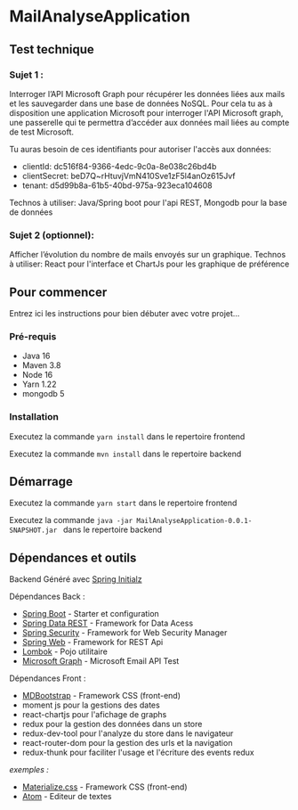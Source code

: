 # MailAnalyseApplication

## Test technique 

### Sujet 1 : 

Interroger l’API Microsoft Graph pour récupérer les données liées aux mails et les 
sauvegarder dans une base de données NoSQL. 
Pour cela tu as à disposition une application Microsoft pour interroger l'API Microsoft graph, 
une passerelle qui te permettra d’accéder aux données mail liées au compte de test 
Microsoft. 

Tu auras besoin de ces identifiants pour autoriser l'accès aux données: 

* clientId: dc516f84-9366-4edc-9c0a-8e038c26bd4b 
* clientSecret: beD7Q~rHtuvjVmN410Sve1zF5l4anOz615Jvf 
* tenant: d5d99b8a-61b5-40bd-975a-923eca104608 

Technos à utiliser: Java/Spring boot pour l'api REST, Mongodb pour la base de données 

### Sujet 2 (optionnel): 

Afficher l’évolution du nombre de mails envoyés sur un graphique. 
Technos à utiliser: React pour l'interface et ChartJs pour les graphique de préférence

## Pour commencer

Entrez ici les instructions pour bien débuter avec votre projet...

### Pré-requis

- Java 16
- Maven 3.8
- Node 16
- Yarn 1.22
- mongodb 5

### Installation

Executez la commande ``yarn install`` dans le repertoire frontend

Executez la commande ``mvn install`` dans le repertoire backend

## Démarrage


Executez la commande ``yarn start`` dans le repertoire frontend

Executez la commande ``java -jar MailAnalyseApplication-0.0.1-SNAPSHOT.jar `` dans le repertoire backend

## Dépendances et outils
Backend Généré avec [Spring Initialz](https://start.spring.io/) 

Dépendances Back :
* [Spring Boot](https://spring.io/projects/spring-boot) - Starter et configuration
* [Spring Data REST](https://spring.io/projects/spring-data) - Framework for Data Acess
* [Spring Security](https://spring.io/projects/spring-security) - Framework for Web Security Manager
* [Spring Web](https://mdbootstrap.com/docs/react) - Framework for REST Api 
* [Lombok](https://projectlombok.org/setup/maven) - Pojo utilitaire
* [Microsoft Graph](https://docs.microsoft.com/fr-fr/graph/tutorials/java) - Microsoft Email API Test

Dépendances Front :  
* [MDBootstrap](https://mdbootstrap.com/docs/react) - Framework CSS (front-end)
* moment js pour la gestions des dates
* react-chartjs pour l'afichage de graphs 
* redux pour la gestion des données dans un store 
* redux-dev-tool pour l'analyze du store dans le navigateur 
* react-router-dom pour la gestion des urls et la navigation 
* redux-thunk pour faciliter l'usage et l'écriture des events redux

_exemples :_
* [Materialize.css](http://materializecss.com) - Framework CSS (front-end)
* [Atom](https://atom.io/) - Editeur de textes



